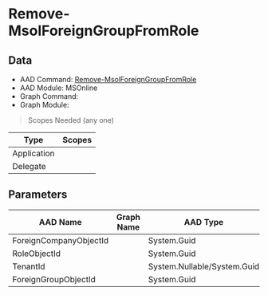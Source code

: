 # Remove-MsolForeignGroupFromRole

> 

## Data

+ AAD Command: [Remove-MsolForeignGroupFromRole](https://docs.microsoft.com/en-us/powershell/module/MSOnline/Remove-MsolForeignGroupFromRole)
+ AAD Module: MSOnline
+ Graph Command: [](https://docs.microsoft.com/en-us/powershell/module//)
+ Graph Module: 

> Scopes Needed (any one)

|Type|Scopes|
|---|---|
|Application||
|Delegate||

## Parameters

|AAD Name|Graph Name|AAD Type|Graph Type|Infos|
|---|---|---|---|---|
|ForeignCompanyObjectId||System.Guid|||
|RoleObjectId||System.Guid|||
|TenantId||System.Nullable/System.Guid|||
|ForeignGroupObjectId||System.Guid|||

